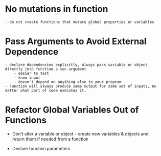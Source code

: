 # No mutations in function

    - do not create functions that mutate global properties or variables

# Pass Arguments to Avoid External Dependence

    - declare dependencies explicitly, always pass variable or object directly into function a san argument
        - easier to test
        - know input 
        - doesn't depend on anything else in your program
    - Function will always produce same output for same set of inputs, no matter what part of code executes it.

# Refactor Global Variables Out of Functions

- Don't alter a variable or object - create new variables & objects and return them if needed from a function

- Declare function parameters
